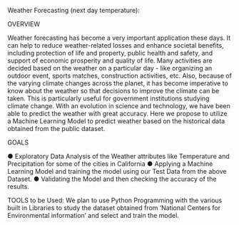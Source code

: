 Weather Forecasting (next day temperature):

OVERVIEW

Weather forecasting has become a very important application these days. It can help to reduce weather-related losses and enhance societal benefits, including protection of life and property, public health and safety, and support of economic prosperity and quality of life. Many activities are decided based on the weather on a particular day - like organizing an outdoor event, sports matches, construction activities, etc. Also, because of the varying climate changes across the planet, it has become imperative to know about the weather so that decisions to improve the climate can be taken. This is particularly useful for government institutions studying climate change. With an evolution in science and technology, we have been able to predict the weather with great accuracy. Here we propose to utilize a Machine Learning Model to predict weather based on the historical data obtained from the public dataset.


GOALS

● Exploratory Data Analysis of the Weather attributes like Temperature and Precipitation for some of the cities in California
● Applying a Machine Learning Model and training the model using our Test Data from the above Dataset.
● Validating the Model and then checking the accuracy of the results.


TOOLS to be Used:
We plan to use Python Programming with the various built in Libraries to study the dataset obtained from ‘National Centers for Environmental information’ and select and train the model.
